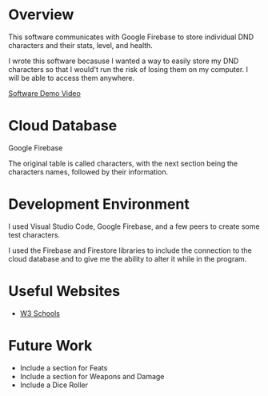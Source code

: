 # Overview

This software communicates with Google Firebase to store individual DND characters and their stats, level, and health.

I wrote this software becasuse I wanted a way to easily store my DND characters so that I would't run the risk of losing them on my computer. I will be able to access them anywhere. 

[Software Demo Video](https://youtu.be/E894Q9_9lGQ)

# Cloud Database

Google Firebase

The original table is called characters, with the next section being the characters names, followed by their information.

# Development Environment

I used Visual Studio Code, Google Firebase, and a few peers to create some test characters.

I used the Firebase and Firestore libraries to include the connection to the cloud database and to give me the ability to alter it while in the program.

# Useful Websites

* [W3 Schools](https://www.w3schools.com/python/)

# Future Work

* Include a section for Feats 
* Include a section for Weapons and Damage
* Include a Dice Roller